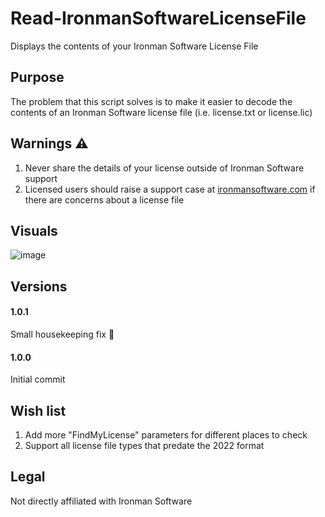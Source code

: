 # Read-IronmanSoftwareLicenseFile
 Displays the contents of your Ironman Software License File

## Purpose

The problem that this script solves is to make it easier to decode the contents of an Ironman Software license file (i.e. license.txt or license.lic)

## Warnings ⚠

1. Never share the details of your license outside of Ironman Software support
2. Licensed users should raise a support case at [ironmansoftware.com](https://ironmansoftware.com/) if there are concerns about a license file

## Visuals

![image](https://user-images.githubusercontent.com/537287/168902731-bece4b5b-3c6d-440f-ab51-954c484e99fe.png)

## Versions

#### 1.0.1

Small housekeeping fix 🧹

#### 1.0.0

Initial commit

## Wish list

1. Add more "FindMyLicense" parameters for different places to check
2. Support all license file types that predate the 2022 format

## Legal

Not directly affiliated with Ironman Software
